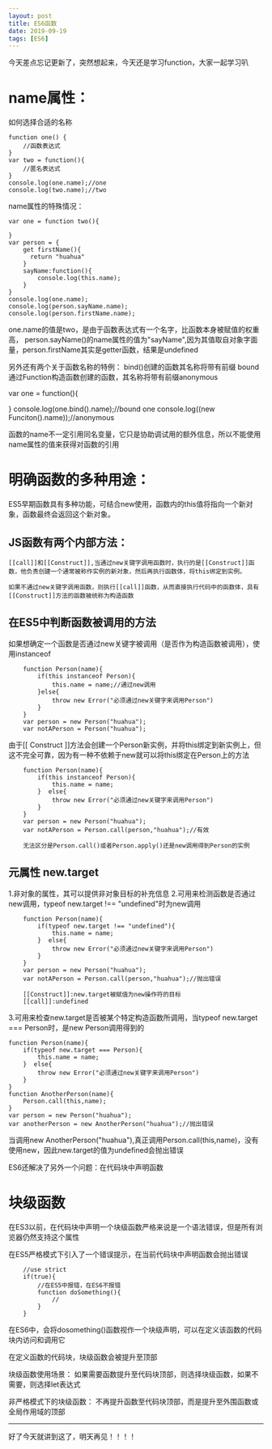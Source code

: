 ```yaml
---
layout: post
title: ES6函数
date: 2019-09-19
tags: [ES6]
---
```


今天差点忘记更新了，突然想起来，今天还是学习function，大家一起学习叭

#  name属性：
如何选择合适的名称

    function one() {
        //函数表达式
    }
    var two = function(){
        //匿名表达式
    }
    console.log(one.name);//one
    console.log(two.name);//two

name属性的特殊情况：

    var one = function two(){

    }
    var person = {
        get firstName(){
          return "huahua"
        }
        sayName:function(){
            console.log(this.name);
        }
    }
    console.log(one.name);
    console.log(person.sayName.name);
    console.log(person.firstName.name);

one.name的值是two，是由于函数表达式有一个名字，比函数本身被赋值的权重高，
person.sayName()的name属性的值为"sayName",因为其值取自对象字面量，person.firstName其实是getter函数，结果是undefined

另外还有两个关于函数名称的特例：
bind()创建的函数其名称将带有前缀 bound
通过Function构造函数创建的函数，其名称将带有前缀anonymous

var one = function(){

}
console.log(one.bind().name);//bound one 
console.log((new Funciton().name));//anonymous

函数的name不一定引用同名变量，它只是协助调试用的额外信息，所以不能使用name属性的值来获得对函数的引用

# 明确函数的多种用途：

ES5早期函数具有多种功能，可结合new使用，函数内的this值将指向一个新对象，函数最终会返回这个新对象。

## JS函数有两个内部方法：

    [[call]]和[[Construct]],当通过new关键字调用函数时，执行的是[[Construct]]函数，他负责创建一个通常被称作实例的新对象，然后再执行函数体，将this绑定到实例。

    如果不通过new关键字调用函数，则执行[[call]]函数，从而直接执行代码中的函数体，具有[[Construct]]方法的函数被统称为构造函数

## 在ES5中判断函数被调用的方法

如果想确定一个函数是否通过new关键字被调用（是否作为构造函数被调用），使用instanceof

        function Person(name){
            if(this instanceof Person){
                this.name = name;//通过new调用
            }else{
                throw new Error("必须通过new关键字来调用Person")
            }
        }
        var person = new Person("huahua");
        var notAPerson = Person("huahua");

由于[[ Construct ]]方法会创建一个Person新实例，并将this绑定到新实例上，但这不完全可靠，因为有一种不依赖于new就可以将this绑定在Person上的方法

        function Person(name){
            if(this instanceof Person){
                this.name = name;
            }  else{
                throw new Error("必须通过new关键字来调用Person")
            }
        }
        var person = new Person("huahua");
        var notAPerson = Person.call(person,"huahua");//有效 

        无法区分是Person.call()或者Person.apply()还是new调用得到Person的实例


## 元属性 new.target
1.非对象的属性，其可以提供非对象目标的补充信息
2.可用来检测函数是否通过new调用，typeof new.target !== "undefined"时为new调用

        function Person(name){
            if(typeof new.target !== "undefined"){
                this.name = name;
            }  else{
                throw new Error("必须通过new关键字来调用Person")
            }
        }
        var person = new Person("huahua");
        var notAPerson = Person.call(person,"huahua");//抛出错误

        [[Construct]]:new.target被赋值为new操作符的目标
        [[call]]:undefined 

3.可用来检查new.target是否被某个特定构造函数所调用，当typeof new.target === Person时，是new Person调用得到的

    function Person(name){
        if(typeof new.target === Person){
            this.name = name;
        }  else{
            throw new Error("必须通过new关键字来调用Person")
        }
    }
    function AnotherPerson(name){
        Person.call(this,name);
    }
    var person = new Person("huahua");
    var anotherPerson = new AnotherPerson("huahua");//抛出错误

当调用new AnotherPerson("huahua"),真正调用Person.call(this,name)，没有使用new，因此new.target的值为undefined会抛出错误

ES6还解决了另外一个问题：在代码块中声明函数

#  块级函数

在ES3以前，在代码块中声明一个块级函数严格来说是一个语法错误，但是所有浏览器仍然支持这个属性

在ES5严格模式下引入了一个错误提示，在当前代码块中声明函数会抛出错误

        //use strict
        if(true){
            //在ES5中报错，在ES6不报错
            function doSomething(){
                //
            }
        }

在ES6中，会将dosomething()函数视作一个块级声明，可以在定义该函数的代码块内访问和调用它

在定义函数的代码块，块级函数会被提升至顶部

块级函数使用场景：
如果需要函数提升至代码块顶部，则选择块级函数，如果不需要，则选择let表达式

非严格模式下的块级函数：
不再提升函数至代码块顶部，而是提升至外围函数或全局作用域的顶部

----

好了今天就讲到这了，明天再见！！！！